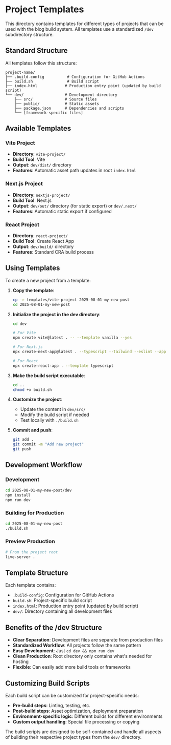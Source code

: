 # Project Templates

This directory contains templates for different types of projects that can be used with the blog build system. All templates use a standardized `/dev` subdirectory structure.

## Standard Structure

All templates follow this structure:
```
project-name/
├── .build-config          # Configuration for GitHub Actions
├── build.sh               # Build script
├── index.html            # Production entry point (updated by build script)
└── dev/                  # Development directory
    ├── src/              # Source files
    ├── public/           # Static assets
    ├── package.json      # Dependencies and scripts
    └── [framework-specific files]
```

## Available Templates

### Vite Project
- **Directory**: `vite-project/`
- **Build Tool**: Vite
- **Output**: `dev/dist/` directory
- **Features**: Automatic asset path updates in root `index.html`

### Next.js Project
- **Directory**: `nextjs-project/`
- **Build Tool**: Next.js
- **Output**: `dev/out/` directory (for static export) or `dev/.next/`
- **Features**: Automatic static export if configured

### React Project
- **Directory**: `react-project/`
- **Build Tool**: Create React App
- **Output**: `dev/build/` directory
- **Features**: Standard CRA build process

## Using Templates

To create a new project from a template:

1. **Copy the template**:
   ```bash
   cp -r templates/vite-project 2025-08-01-my-new-post
   cd 2025-08-01-my-new-post
   ```

2. **Initialize the project in the dev directory**:
   ```bash
   cd dev
   
   # For Vite
   npm create vite@latest . -- --template vanilla --yes
   
   # For Next.js
   npx create-next-app@latest . --typescript --tailwind --eslint --app --src-dir --import-alias "@/*" --yes
   
   # For React
   npx create-react-app . --template typescript
   ```

3. **Make the build script executable**:
   ```bash
   cd ..
   chmod +x build.sh
   ```

4. **Customize the project**:
   - Update the content in `dev/src/`
   - Modify the build script if needed
   - Test locally with `./build.sh`

5. **Commit and push**:
   ```bash
   git add .
   git commit -m "Add new project"
   git push
   ```

## Development Workflow

### Development
```bash
cd 2025-08-01-my-new-post/dev
npm install
npm run dev
```

### Building for Production
```bash
cd 2025-08-01-my-new-post
./build.sh
```

### Preview Production
```bash
# From the project root
live-server .
```

## Template Structure

Each template contains:
- `.build-config`: Configuration for GitHub Actions
- `build.sh`: Project-specific build script
- `index.html`: Production entry point (updated by build script)
- `dev/`: Directory containing all development files

## Benefits of the /dev Structure

- **Clear Separation**: Development files are separate from production files
- **Standardized Workflow**: All projects follow the same pattern
- **Easy Development**: Just `cd dev && npm run dev`
- **Clean Production**: Root directory only contains what's needed for hosting
- **Flexible**: Can easily add more build tools or frameworks

## Customizing Build Scripts

Each build script can be customized for project-specific needs:

- **Pre-build steps**: Linting, testing, etc.
- **Post-build steps**: Asset optimization, deployment preparation
- **Environment-specific logic**: Different builds for different environments
- **Custom output handling**: Special file processing or copying

The build scripts are designed to be self-contained and handle all aspects of building their respective project types from the `dev/` directory. 